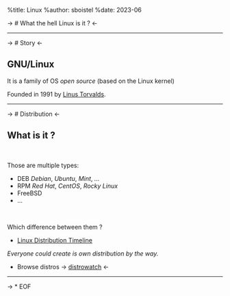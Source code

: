 %title: Linux
%author: sboistel
%date: 2023-06

-> # What the hell Linux is it ? <-

---

-> # Story <-

## GNU/Linux

It is a family of OS _open source_
(based on the Linux kernel)

Founded in 1991 by [Linus Torvalds](https://en.wikipedia.org/wiki/Linus_Torvalds).

---

-> # Distribution  <-

## What is it ?

<br>

Those are multiple types:

* DEB *Debian*, *Ubuntu*, *Mint*, *...*
* RPM *Red Hat*, *CentOS*, *Rocky Linux*
* FreeBSD
* ...

<br>

Which difference between them ?

* [Linux Distribution Timeline](resources/01-Linux_Distribution_Timeline.svg)

_Everyone could create is own distribution by the way._

* Browse distros -> [distrowatch](https://distrowatch.com/) <-

---

-> * EOF

